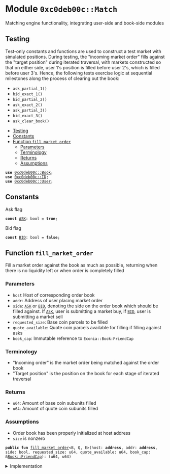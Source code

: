 
<a name="0xc0deb00c_Match"></a>

# Module `0xc0deb00c::Match`

Matching engine functionality, integrating user-side and book-side
modules


<a name="@Testing_0"></a>

## Testing


Test-only constants and functions are used to construct a test
market with simulated positions. During testing, the "incoming
market order" fills against the "target position" during iterated
traversal, with markets constructed so that on either side, user 1's
position is filled before user 2's, which is filled before user 3's.
Hence, the following tests exercise logic at sequential milestones
along the process of clearing out the book:
* <code>ask_partial_1()</code>
* <code>bid_exact_1()</code>
* <code>bid_partial_2()</code>
* <code>ask_exact_2()</code>
* <code>ask_partial_3()</code>
* <code>bid_exact_3()</code>
* <code>ask_clear_book()</code>


-  [Testing](#@Testing_0)
-  [Constants](#@Constants_1)
-  [Function `fill_market_order`](#0xc0deb00c_Match_fill_market_order)
    -  [Parameters](#@Parameters_2)
    -  [Terminology](#@Terminology_3)
    -  [Returns](#@Returns_4)
    -  [Assumptions](#@Assumptions_5)


<pre><code><b>use</b> <a href="Book.md#0xc0deb00c_Book">0xc0deb00c::Book</a>;
<b>use</b> <a href="ID.md#0xc0deb00c_ID">0xc0deb00c::ID</a>;
<b>use</b> <a href="User.md#0xc0deb00c_User">0xc0deb00c::User</a>;
</code></pre>



<a name="@Constants_1"></a>

## Constants


<a name="0xc0deb00c_Match_ASK"></a>

Ask flag


<pre><code><b>const</b> <a href="Match.md#0xc0deb00c_Match_ASK">ASK</a>: bool = <b>true</b>;
</code></pre>



<a name="0xc0deb00c_Match_BID"></a>

Bid flag


<pre><code><b>const</b> <a href="Match.md#0xc0deb00c_Match_BID">BID</a>: bool = <b>false</b>;
</code></pre>



<a name="0xc0deb00c_Match_fill_market_order"></a>

## Function `fill_market_order`

Fill a market order against the book as much as possible,
returning when there is no liquidity left or when order is
completely filled


<a name="@Parameters_2"></a>

### Parameters

* <code>host</code> Host of corresponding order book
* <code>addr</code>: Address of user placing market order
* <code>side</code>: <code><a href="Match.md#0xc0deb00c_Match_ASK">ASK</a></code> or <code><a href="Match.md#0xc0deb00c_Match_BID">BID</a></code>, denoting the side on the order book
which should be filled against. If <code><a href="Match.md#0xc0deb00c_Match_ASK">ASK</a></code>, user is submitting
a market buy, if <code><a href="Match.md#0xc0deb00c_Match_BID">BID</a></code>, user is submitting a market sell
* <code>requested_size</code>: Base coin parcels to be filled
* <code>quote_available</code>: Quote coin parcels available for filling if
filling against asks
* <code>book_cap</code>: Immutable reference to <code>Econia::Book:FriendCap</code>


<a name="@Terminology_3"></a>

### Terminology

* "Incoming order" is the market order being matched against
the order book
* "Target position" is the position on the book for each stage
of iterated traversal


<a name="@Returns_4"></a>

### Returns

* <code>u64</code>: Amount of base coin subunits filled
* <code>u64</code>: Amount of quote coin subunits filled


<a name="@Assumptions_5"></a>

### Assumptions

* Order book has been properly initialized at host address
* <code>size</code> is nonzero


<pre><code><b>public</b> <b>fun</b> <a href="Match.md#0xc0deb00c_Match_fill_market_order">fill_market_order</a>&lt;B, Q, E&gt;(host: <b>address</b>, addr: <b>address</b>, side: bool, requested_size: u64, quote_available: u64, book_cap: &<a href="Book.md#0xc0deb00c_Book_FriendCap">Book::FriendCap</a>): (u64, u64)
</code></pre>



<details>
<summary>Implementation</summary>


<pre><code><b>public</b> <b>fun</b> <a href="Match.md#0xc0deb00c_Match_fill_market_order">fill_market_order</a>&lt;B, Q, E&gt;(
    host: <b>address</b>,
    addr: <b>address</b>,
    side: bool,
    requested_size: u64,
    quote_available: u64,
    book_cap: &BookCap
): (
    u64,
    u64,
) {
    // Get number of positions on corresponding order book side
    <b>let</b> n_positions = <b>if</b> (side == <a href="Match.md#0xc0deb00c_Match_ASK">ASK</a>) n_asks&lt;B, Q, E&gt;(host, book_cap)
        <b>else</b> n_bids&lt;B, Q, E&gt;(host, book_cap);
    // Return no fills <b>if</b> no positions on book
    <b>if</b> (n_positions == 0) <b>return</b> (0, 0);
    // Get scale factor of corresponding order book
    <b>let</b> scale_factor = scale_factor&lt;B, Q, E&gt;(host, book_cap);
    // Initialize counters for base coin parcels and quote coin
    // subunits filled
    <b>let</b> (base_parcels_filled, quote_coins_filled) = (0, 0);
    // Initialize traversal, storing <a href="ID.md#0xc0deb00c_ID">ID</a> of target position, <b>address</b>
    // of user holding it, the parent field of corresponding tree
    // node, child index of corresponding node, amount filled, <b>if</b> an
    // exact match between incoming order and target position, and
    // <b>if</b> the incoming order <b>has</b> insufficient quote coins in case of
    // an ask
    <b>let</b> (target_id, target_addr, target_p_f, target_c_i, filled, exact,
         insufficient_quote) =
        init_traverse_fill&lt;B, Q, E&gt;(
            host, addr, side, requested_size, quote_available, book_cap);
    <b>loop</b> { // Begin traversal <b>loop</b>
        // Update counter for number of base parcels filled
        base_parcels_filled = base_parcels_filled + filled;
        // Update counter for number of quote coins filled
        quote_coins_filled = quote_coins_filled + id_p(target_id) * filled;
        // Decrement requested size left <b>to</b> match
        requested_size = requested_size - filled;
        // Determine <b>if</b> target position completely filled
        <b>let</b> complete = ((exact || requested_size &gt; 0) &&
                        !insufficient_quote);
        // Route funds between conterparties, <b>update</b> open orders
        process_fill&lt;B, Q, E&gt;(target_addr, addr, side, target_id, filled,
                              scale_factor, complete);
        // If incoming order unfilled and can traverse
        <b>if</b> (requested_size &gt; 0 && n_positions &gt; 1 && !insufficient_quote) {
            // Traverse pop fill <b>to</b> next position
            (target_id, target_addr, target_p_f, target_c_i, filled, exact,
                insufficient_quote)
                = traverse_pop_fill&lt;B, Q, E&gt;(
                    host, addr, side, requested_size, quote_available,
                    n_positions, target_id, target_p_f, target_c_i,
                    book_cap);
            // Decrement count of positions on book for given side
            n_positions = n_positions - 1;
        } <b>else</b> { // If should not <b>continue</b> iterated traverse fill
            // Determine <b>if</b> a partial target fill was made
            <b>let</b> partial_target_fill =
                (requested_size == 0 && !exact) || insufficient_quote;
            // If anything other than a partial target fill made
            <b>if</b> (!partial_target_fill) {
                // Cancel target position
                cancel_position&lt;B, Q, E&gt;(host, side, target_id, book_cap);
            };
            // Refresh the max bid/<b>min</b> ask <a href="ID.md#0xc0deb00c_ID">ID</a> for the order book
            refresh_extreme_order_id&lt;B, Q, E&gt;(host, side, book_cap);
            <b>break</b> // Break out of iterated traversal <b>loop</b>
        };
    };
    // Return base coin subunits and quote coin subunits filled
    (base_parcels_filled * scale_factor, quote_coins_filled)
}
</code></pre>



</details>
